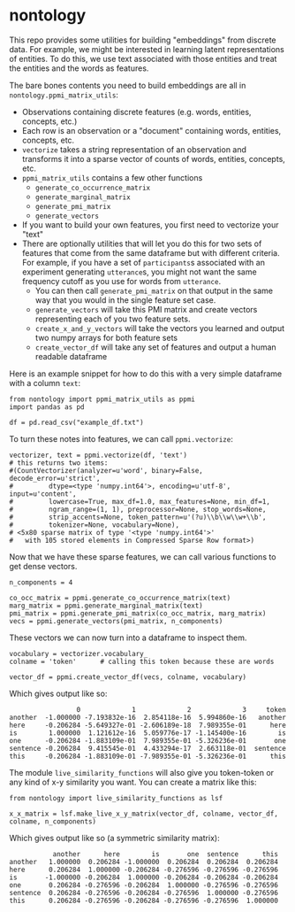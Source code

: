 # nontology

This repo provides some utilities for building "embeddings" from discrete data.
For example, we might be interested in learning latent representations of entities.
To do this, we use text associated with those entities and treat the entities and the words as features.

The bare bones contents you need to build embeddings are all in `nontology.ppmi_matrix_utils`:

* Observations containing discrete features (e.g. words, entities, concepts, etc.)
* Each row is an observation or a "document" containing words, entities, concepts, etc.
* `vectorize` takes a string representation of an observation and transforms it into a sparse vector of counts of words, entities, concepts, etc.
* `ppmi_matrix_utils` contains a few other functions
    * `generate_co_occurrence_matrix`
    * `generate_marginal_matrix`
    * `generate_pmi_matrix`
    * `generate_vectors`
* If you want to build your own features, you first need to vectorize your "text"
* There are optionally utilities that will let you do this for two sets of features that come from the same dataframe but with different criteria. For example, if you have a set of `participants`s associated with an experiment generating `utterance`s, you might not want the same frequency cutoff as you use for words from `utterance`.
    * You can then call `generate_pmi_matrix` on that output in the same way that you would in the single feature set case.
    * `generate_vectors` will take this PMI matrix and create vectors representing each of you two feature sets.
    * `create_x_and_y_vectors` will take the vectors you learned and output two numpy arrays for both feature sets
    * `create_vector_df` will take any set of features and output a human readable dataframe


Here is an example snippet for how to do this with a very simple dataframe with a column `text`:

```
from nontology import ppmi_matrix_utils as ppmi
import pandas as pd

df = pd.read_csv("example_df.txt")

```

To turn these notes into features, we can call `ppmi.vectorize`:

```
vectorizer, text = ppmi.vectorize(df, 'text')
# this returns two items:
#(CountVectorizer(analyzer=u'word', binary=False, decode_error=u'strict',
#         dtype=<type 'numpy.int64'>, encoding=u'utf-8', input=u'content',
#         lowercase=True, max_df=1.0, max_features=None, min_df=1,
#         ngram_range=(1, 1), preprocessor=None, stop_words=None,
#         strip_accents=None, token_pattern=u'(?u)\\b\\w\\w+\\b',
#         tokenizer=None, vocabulary=None),
# <5x80 sparse matrix of type '<type 'numpy.int64'>'
# 	with 105 stored elements in Compressed Sparse Row format>)
```

Now that we have these sparse features, we can call various functions to get dense vectors.

```
n_components = 4

co_occ_matrix = ppmi.generate_co_occurrence_matrix(text)
marg_matrix = ppmi.generate_marginal_matrix(text)
pmi_matrix = ppmi.generate_pmi_matrix(co_occ_matrix, marg_matrix)
vecs = ppmi.generate_vectors(pmi_matrix, n_components)
```

These vectors we can now turn into a dataframe to inspect them.

```
vocabulary = vectorizer.vocabulary_
colname = 'token'      # calling this token because these are words

vector_df = ppmi.create_vector_df(vecs, colname, vocabulary)
```

Which gives output like so:

```
                 0             1             2             3     token
another  -1.000000 -7.193832e-16  2.854118e-16  5.994860e-16   another
here     -0.206284 -5.649327e-01 -2.606189e-18  7.989355e-01      here
is        1.000000  1.121612e-16  5.059776e-17 -1.145400e-16        is
one      -0.206284 -1.883109e-01  7.989355e-01 -5.326236e-01       one
sentence -0.206284  9.415545e-01  4.433294e-17  2.663118e-01  sentence
this     -0.206284 -1.883109e-01 -7.989355e-01 -5.326236e-01      this
```


The module `live_similarity_functions` will also give you token-token or any kind of x-y similarity you want. You can create a matrix like this:


```
from nontology import live_similarity_functions as lsf

x_x_matrix = lsf.make_live_x_y_matrix(vector_df, colname, vector_df, colname, n_components)
```

Which gives output like so (a symmetric similarity matrix):

```
           another      here        is       one  sentence      this
another   1.000000  0.206284 -1.000000  0.206284  0.206284  0.206284
here      0.206284  1.000000 -0.206284 -0.276596 -0.276596 -0.276596
is       -1.000000 -0.206284  1.000000 -0.206284 -0.206284 -0.206284
one       0.206284 -0.276596 -0.206284  1.000000 -0.276596 -0.276596
sentence  0.206284 -0.276596 -0.206284 -0.276596  1.000000 -0.276596
this      0.206284 -0.276596 -0.206284 -0.276596 -0.276596  1.000000
```